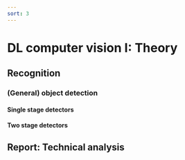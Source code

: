 ```yaml
---
sort: 3
---
```


# DL computer vision I: Theory 

## Recognition 

### (General) object detection

#### Single stage detectors

#### Two stage detectors

## Report: Technical analysis 


